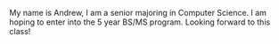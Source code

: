 My name is Andrew, I am a senior majoring in Computer Science. I am hoping to enter into the 5 year BS/MS program. Looking forward to this class!
